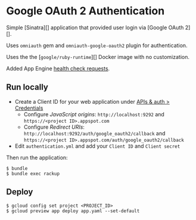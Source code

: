 # Google OAuth 2 Authentication

Simple [Sinatra][] application that provided user login via [Google OAuth 2][].

Uses `omniauth` gem and `omniauth-google-oauth2` plugin for authentication.

Uses the the [`google/ruby-runtime`][] Docker image with no customization.

Added App Engine [health check requests][].

## Run locally

 - Create a Client ID for your web application under [APIs & auth > Credentials][creds]
   - Configure *JavaScript origins*: `http://localhost:9292` and `https://<project ID>.appspot.com`
   - Configure *Redirect URIs*: `http://localhost:9292/auth/google_oauth2/callback` and `https://<project ID>.appspot.com/auth/google_oauth2/callback`
 - Edit `authentication.yml` and add your `Client ID` and `Client secret`

Then run the application:

    $ bundle
    $ bundle exec rackup

## Deploy

    $ gcloud config set project <PROJECT_ID>
    $ gcloud preview app deploy app.yaml --set-default

[Rails]: http://rubyonrails.org/
[App Engine Managed VMs]: https://cloud.google.com/appengine/docs/managed-vms/
[google/ruby-runtime]: https://registry.hub.docker.com/u/google/ruby-runtime/
[health check requests]: https://cloud.google.com/appengine/docs/managed-vms/custom-runtimes#health_check_requests
[creds]: https://pantheon.corp.google.com/project/_/apiui/credential
